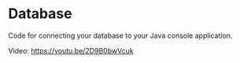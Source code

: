 # Database

Code for connecting your database to your Java console application.

Video: https://youtu.be/2D9B0bwVcuk
